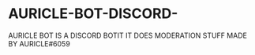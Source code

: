 # AURICLE-BOT-DISCORD-
AURICLE BOT IS A DISCORD BOTIT IT  DOES MODERATION STUFF  MADE BY AURICLE#6059 
